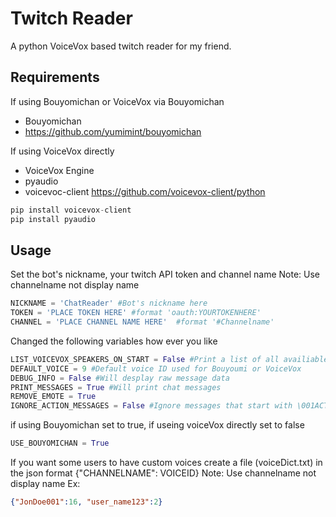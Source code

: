 # Twitch Reader
A python VoiceVox based twitch reader for my friend.

## Requirements
If using Bouyomichan or VoiceVox via Bouyomichan
- Bouyomichan
- <https://github.com/yumimint/bouyomichan>

If using VoiceVox directly
- VoiceVox Engine
- pyaudio
- voicevoc-client <https://github.com/voicevox-client/python>
```py
pip install voicevox-client
pip install pyaudio
```

## Usage
Set the bot's nickname, your twitch API token and channel name
Note: Use channelname not display name
```py
NICKNAME = 'ChatReader' #Bot's nickname here
TOKEN = 'PLACE TOKEN HERE' #format 'oauth:YOURTOKENHERE'
CHANNEL = 'PLACE CHANNEL NAME HERE'  #format '#Channelname'
```

Changed the following variables how ever you like
```py
LIST_VOICEVOX_SPEAKERS_ON_START = False #Print a list of all availiable VoiceVox voices and their IDs
DEFAULT_VOICE = 9 #Default voice ID used for Bouyoumi or VoiceVox
DEBUG_INFO = False #Will desplay raw message data
PRINT_MESSAGES = True #Will print chat messages
REMOVE_EMOTE = True
IGNORE_ACTION_MESSAGES = False #Ignore messages that start with \001ACTION. Usually bot messages, When false, just removes SOH and ACTION. 
```

if using Bouyomichan set to true, if useing voiceVox directly set to false
```py
USE_BOUYOMICHAN = True
```

If you want some users to have custom voices create a file (voiceDict.txt) in the json format {"CHANNELNAME": VOICEID}
Note: Use channelname not display name
Ex:
```json
{"JonDoe001":16, "user_name123":2}
```
